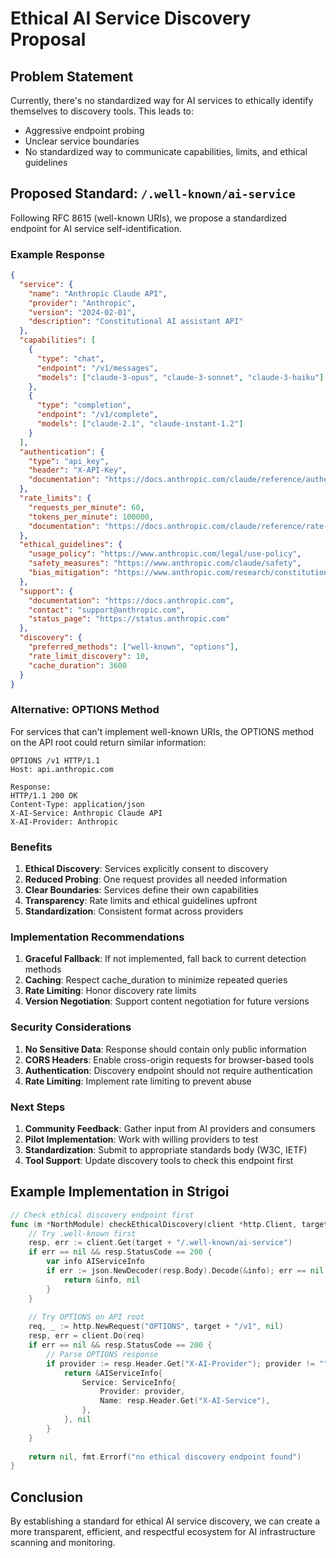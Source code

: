 # Ethical AI Service Discovery Proposal

## Problem Statement
Currently, there's no standardized way for AI services to ethically identify themselves to discovery tools. This leads to:
- Aggressive endpoint probing
- Unclear service boundaries
- No standardized way to communicate capabilities, limits, and ethical guidelines

## Proposed Standard: `/.well-known/ai-service`

Following RFC 8615 (well-known URIs), we propose a standardized endpoint for AI service self-identification.

### Example Response

```json
{
  "service": {
    "name": "Anthropic Claude API",
    "provider": "Anthropic",
    "version": "2024-02-01",
    "description": "Constitutional AI assistant API"
  },
  "capabilities": [
    {
      "type": "chat",
      "endpoint": "/v1/messages",
      "models": ["claude-3-opus", "claude-3-sonnet", "claude-3-haiku"]
    },
    {
      "type": "completion",
      "endpoint": "/v1/complete",
      "models": ["claude-2.1", "claude-instant-1.2"]
    }
  ],
  "authentication": {
    "type": "api_key",
    "header": "X-API-Key",
    "documentation": "https://docs.anthropic.com/claude/reference/authentication"
  },
  "rate_limits": {
    "requests_per_minute": 60,
    "tokens_per_minute": 100000,
    "documentation": "https://docs.anthropic.com/claude/reference/rate-limits"
  },
  "ethical_guidelines": {
    "usage_policy": "https://www.anthropic.com/legal/use-policy",
    "safety_measures": "https://www.anthropic.com/claude/safety",
    "bias_mitigation": "https://www.anthropic.com/research/constitutional-ai"
  },
  "support": {
    "documentation": "https://docs.anthropic.com",
    "contact": "support@anthropic.com",
    "status_page": "https://status.anthropic.com"
  },
  "discovery": {
    "preferred_methods": ["well-known", "options"],
    "rate_limit_discovery": 10,
    "cache_duration": 3600
  }
}
```

### Alternative: OPTIONS Method

For services that can't implement well-known URIs, the OPTIONS method on the API root could return similar information:

```
OPTIONS /v1 HTTP/1.1
Host: api.anthropic.com

Response:
HTTP/1.1 200 OK
Content-Type: application/json
X-AI-Service: Anthropic Claude API
X-AI-Provider: Anthropic
```

### Benefits

1. **Ethical Discovery**: Services explicitly consent to discovery
2. **Reduced Probing**: One request provides all needed information
3. **Clear Boundaries**: Services define their own capabilities
4. **Transparency**: Rate limits and ethical guidelines upfront
5. **Standardization**: Consistent format across providers

### Implementation Recommendations

1. **Graceful Fallback**: If not implemented, fall back to current detection methods
2. **Caching**: Respect cache_duration to minimize repeated queries
3. **Rate Limiting**: Honor discovery rate limits
4. **Version Negotiation**: Support content negotiation for future versions

### Security Considerations

1. **No Sensitive Data**: Response should contain only public information
2. **CORS Headers**: Enable cross-origin requests for browser-based tools
3. **Authentication**: Discovery endpoint should not require authentication
4. **Rate Limiting**: Implement rate limiting to prevent abuse

### Next Steps

1. **Community Feedback**: Gather input from AI providers and consumers
2. **Pilot Implementation**: Work with willing providers to test
3. **Standardization**: Submit to appropriate standards body (W3C, IETF)
4. **Tool Support**: Update discovery tools to check this endpoint first

## Example Implementation in Strigoi

```go
// Check ethical discovery endpoint first
func (m *NorthModule) checkEthicalDiscovery(client *http.Client, target string) (*AIServiceInfo, error) {
    // Try .well-known first
    resp, err := client.Get(target + "/.well-known/ai-service")
    if err == nil && resp.StatusCode == 200 {
        var info AIServiceInfo
        if err := json.NewDecoder(resp.Body).Decode(&info); err == nil {
            return &info, nil
        }
    }
    
    // Try OPTIONS on API root
    req, _ := http.NewRequest("OPTIONS", target + "/v1", nil)
    resp, err = client.Do(req)
    if err == nil && resp.StatusCode == 200 {
        // Parse OPTIONS response
        if provider := resp.Header.Get("X-AI-Provider"); provider != "" {
            return &AIServiceInfo{
                Service: ServiceInfo{
                    Provider: provider,
                    Name: resp.Header.Get("X-AI-Service"),
                },
            }, nil
        }
    }
    
    return nil, fmt.Errorf("no ethical discovery endpoint found")
}
```

## Conclusion

By establishing a standard for ethical AI service discovery, we can create a more transparent, efficient, and respectful ecosystem for AI infrastructure scanning and monitoring.